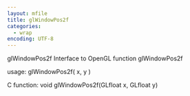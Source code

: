 ```yaml
---
layout: mfile
title: glWindowPos2f
categories:
  - wrap
encoding: UTF-8
---
```


glWindowPos2f  Interface to OpenGL function glWindowPos2f

usage:  glWindowPos2f( x, y )

C function:  void glWindowPos2f(GLfloat x, GLfloat y)